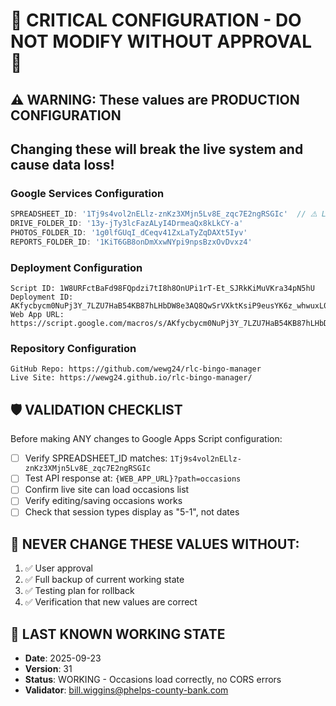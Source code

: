 # 🚨 CRITICAL CONFIGURATION - DO NOT MODIFY WITHOUT APPROVAL 🚨

## ⚠️ WARNING: These values are PRODUCTION CONFIGURATION
## Changing these will break the live system and cause data loss!

### Google Services Configuration
```javascript
SPREADSHEET_ID: '1Tj9s4vol2nELlz-znKz3XMjn5Lv8E_zqc7E2ngRSGIc'  // ⚠️ LIVE DATA
DRIVE_FOLDER_ID: '13y-jTy3lcFazALyI4DrmeaQx8kLkCY-a'
PHOTOS_FOLDER_ID: '1g0lfGUqI_dCeqv41ZxLaTyZqDAXt5Iyv'
REPORTS_FOLDER_ID: '1KiT6GB8onDmXxwNYpi9npsBzxOvDvxz4'
```

### Deployment Configuration
```
Script ID: 1W8URFctBaFd98FQpdzi7tI8h8OnUPi1rT-Et_SJRkKiMuVKra34pN5hU
Deployment ID: AKfycbycm0NuPj3Y_7LZU7HaB54KB87hLHbDW8e3AQ8QwSrVXktKsiP9eusYK6z_whwuxL024A
Web App URL: https://script.google.com/macros/s/AKfycbycm0NuPj3Y_7LZU7HaB54KB87hLHbDW8e3AQ8QwSrVXktKsiP9eusYK6z_whwuxL024A/exec
```

### Repository Configuration
```
GitHub Repo: https://github.com/wewg24/rlc-bingo-manager
Live Site: https://wewg24.github.io/rlc-bingo-manager/
```

## 🛡️ VALIDATION CHECKLIST
Before making ANY changes to Google Apps Script configuration:

- [ ] Verify SPREADSHEET_ID matches: `1Tj9s4vol2nELlz-znKz3XMjn5Lv8E_zqc7E2ngRSGIc`
- [ ] Test API response at: `{WEB_APP_URL}?path=occasions`
- [ ] Confirm live site can load occasions list
- [ ] Verify editing/saving occasions works
- [ ] Check that session types display as "5-1", not dates

## 🚫 NEVER CHANGE THESE VALUES WITHOUT:
1. ✅ User approval
2. ✅ Full backup of current working state
3. ✅ Testing plan for rollback
4. ✅ Verification that new values are correct

## 📍 LAST KNOWN WORKING STATE
- **Date**: 2025-09-23
- **Version**: 31
- **Status**: WORKING - Occasions load correctly, no CORS errors
- **Validator**: bill.wiggins@phelps-county-bank.com
